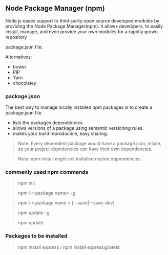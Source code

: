 ## Node Package Manager (npm)
Node.js eases support to third-party open source developed modules by providing the Node Package Manager(npm). It allows developers, to easily install, manage, and even provide your own modules for a rapidly grown repository

package.json file:


Alternatives:
- bower
- PIP
- Yarn
- chocolatey

### package.json
The best way to manage locally installed npm packages is to create a package.json file
- lists the packages dependencies.
- allows versions of a package using semantic versioning rules.
- makes your build reproducible, easy sharing.

> Note: Every dependent package would have a package.json, inside, as your project depndencies can have their own dependencies.

> Note: npm install might not installed nested dependencies.

### commenly used npm commands

> npm init

> npm i < package name> -g

> npm i < package name > [--save|--save-dev]

> npm update -g

> npm update

### Packages to be installed

> npm install express / npm install express@latest

